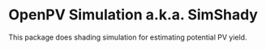 # OpenPV Simulation a.k.a. SimShady

This package does shading simulation for estimating potential PV yield.
